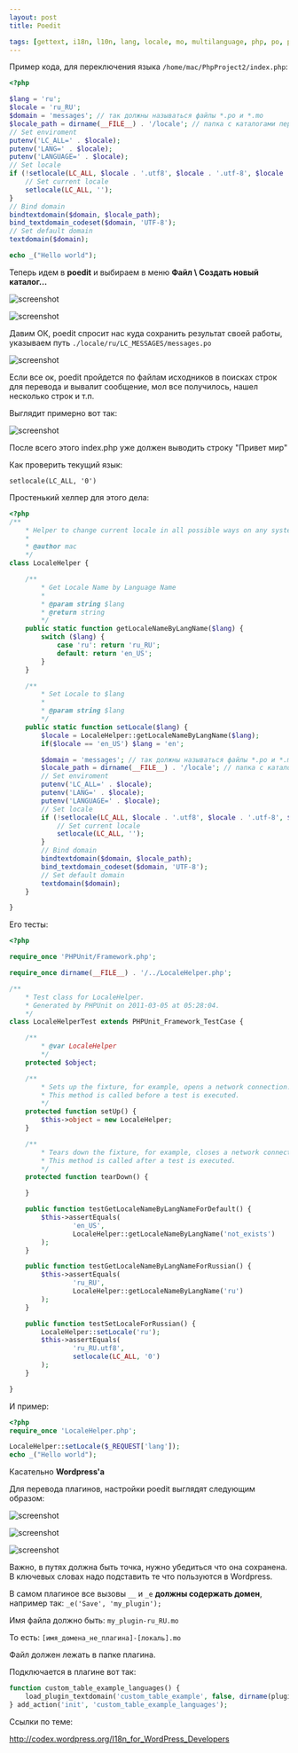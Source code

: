 ```yaml
---
layout: post
title: Poedit

tags: [gettext, i18n, l10n, lang, locale, mo, multilanguage, php, po, poedit, wordpress]
---
```


Пример кода, для переключения языка `/home/mac/PhpProject2/index.php`:

```php
<?php

$lang = 'ru';
$locale = 'ru_RU';
$domain = 'messages'; // так должны называться файлы *.po и *.mo
$locale_path = dirname(__FILE__) . '/locale'; // папка с каталогами переводов
// Set enviroment
putenv('LC_ALL=' . $locale);
putenv('LANG=' . $locale);
putenv('LANGUAGE=' . $locale);
// Set locale
if (!setlocale(LC_ALL, $locale . '.utf8', $locale . '.utf-8', $locale . '.UTF8', $locale . '.UTF-8', $lang . '.utf-8', $lang . '.UTF-8', $lang)) {
    // Set current locale
    setlocale(LC_ALL, '');
}
// Bind domain
bindtextdomain($domain, $locale_path);
bind_textdomain_codeset($domain, 'UTF-8');
// Set default domain
textdomain($domain);

echo _("Hello world");
```

Теперь идем в **poedit** и выбираем в меню **Файл \ Создать новый каталог...**

![screenshot](/images/wp/16.png)

![screenshot](/images/wp/21.png)

Давим ОК, poedit спросит нас куда сохранить результат своей работы, указываем путь `./locale/ru/LC_MESSAGES/messages.po`

![screenshot](/images/wp/3.png)

Если все ок, poedit пройдется по файлам исходников в поисках строк для перевода и вывалит сообщение, мол все получилось, нашел несколько строк и т.п.

Выглядит примерно вот так:

![screenshot](/images/wp/4.png)

После всего этого index.php уже должен выводить строку "Привет мир"

Как проверить текущий язык:

```
setlocale(LC_ALL, '0')
```

Простенький хелпер для этого дела:

```php
<?php
/**
    * Helper to change current locale in all possible ways on any system
    *
    * @author mac
    */
class LocaleHelper {

    /**
        * Get Locale Name by Language Name
        *
        * @param string $lang
        * @return string
        */
    public static function getLocaleNameByLangName($lang) {
        switch ($lang) {
            case 'ru': return 'ru_RU';
            default: return 'en_US';
        }
    }

    /**
        * Set Locale to $lang
        *
        * @param string $lang
        */
    public static function setLocale($lang) {
        $locale = LocaleHelper::getLocaleNameByLangName($lang);
        if($locale == 'en_US') $lang = 'en';

        $domain = 'messages'; // так должны называться файлы *.po и *.mo
        $locale_path = dirname(__FILE__) . '/locale'; // папка с каталогами переводов
        // Set enviroment
        putenv('LC_ALL=' . $locale);
        putenv('LANG=' . $locale);
        putenv('LANGUAGE=' . $locale);
        // Set locale
        if (!setlocale(LC_ALL, $locale . '.utf8', $locale . '.utf-8', $locale . '.UTF8', $locale . '.UTF-8', $lang . '.utf-8', $lang . '.UTF-8', $lang)) {
            // Set current locale
            setlocale(LC_ALL, '');
        }
        // Bind domain
        bindtextdomain($domain, $locale_path);
        bind_textdomain_codeset($domain, 'UTF-8');
        // Set default domain
        textdomain($domain);
    }

}
```

Его тесты:

```php
<?php

require_once 'PHPUnit/Framework.php';

require_once dirname(__FILE__) . '/../LocaleHelper.php';

/**
    * Test class for LocaleHelper.
    * Generated by PHPUnit on 2011-03-05 at 05:28:04.
    */
class LocaleHelperTest extends PHPUnit_Framework_TestCase {

    /**
        * @var LocaleHelper
        */
    protected $object;

    /**
        * Sets up the fixture, for example, opens a network connection.
        * This method is called before a test is executed.
        */
    protected function setUp() {
        $this->object = new LocaleHelper;
    }

    /**
        * Tears down the fixture, for example, closes a network connection.
        * This method is called after a test is executed.
        */
    protected function tearDown() {

    }

    public function testGetLocaleNameByLangNameForDefault() {
        $this->assertEquals(
                'en_US',
                LocaleHelper::getLocaleNameByLangName('not_exists')
        );
    }

    public function testGetLocaleNameByLangNameForRussian() {
        $this->assertEquals(
                'ru_RU',
                LocaleHelper::getLocaleNameByLangName('ru')
        );
    }

    public function testSetLocaleForRussian() {
        LocaleHelper::setLocale('ru');
        $this->assertEquals(
                'ru_RU.utf8',
                setlocale(LC_ALL, '0')
        );
    }

}
```

И пример:

```php
<?php
require_once 'LocaleHelper.php';

LocaleHelper::setLocale($_REQUEST['lang']);
echo _("Hello world");
```

Касательно **Wordpress'а**

Для перевода плагинов, настройки poedit выглядят следующим образом:

![screenshot](/images/wp/po1.png)

![screenshot](/images/wp/po2.png)

![screenshot](/images/wp/po3.png)

Важно, в путях должна быть точка, нужно убедиться что она сохранена. В ключевых словах надо подставить те что пользуются в Wordpress.

В самом плагиное все вызовы `__` и `_e` **должны содержать домен**, например так: `_e('Save', 'my_plugin');`

Имя файла должно быть: `my_plugin-ru_RU.mo`

То есть: `[имя_домена_не_плагина]-[локаль].mo`

Файл должен лежать в папке плагина.

Подключается в плагине вот так:

```php
function custom_table_example_languages() {
    load_plugin_textdomain('custom_table_example', false, dirname(plugin_basename(__FILE__)));
} add_action('init', 'custom_table_example_languages');
```

Ссылки по теме:

http://codex.wordpress.org/I18n_for_WordPress_Developers
